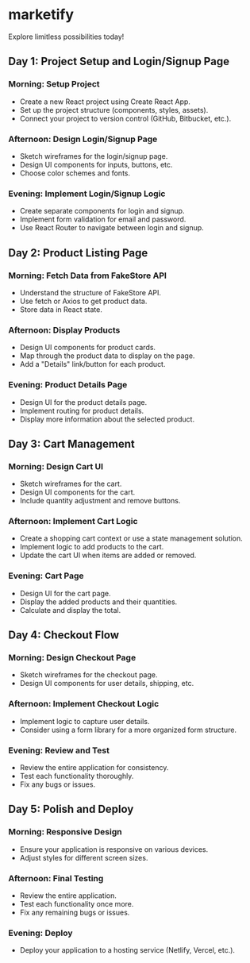 # marketify
Explore limitless possibilities today!

## Day 1: Project Setup and Login/Signup Page

### Morning: Setup Project
- Create a new React project using Create React App.
- Set up the project structure (components, styles, assets).
- Connect your project to version control (GitHub, Bitbucket, etc.).

### Afternoon: Design Login/Signup Page
- Sketch wireframes for the login/signup page.
- Design UI components for inputs, buttons, etc.
- Choose color schemes and fonts.

### Evening: Implement Login/Signup Logic
- Create separate components for login and signup.
- Implement form validation for email and password.
- Use React Router to navigate between login and signup.

## Day 2: Product Listing Page

### Morning: Fetch Data from FakeStore API
- Understand the structure of FakeStore API.
- Use fetch or Axios to get product data.
- Store data in React state.

### Afternoon: Display Products
- Design UI components for product cards.
- Map through the product data to display on the page.
- Add a "Details" link/button for each product.

### Evening: Product Details Page
- Design UI for the product details page.
- Implement routing for product details.
- Display more information about the selected product.

## Day 3: Cart Management

### Morning: Design Cart UI
- Sketch wireframes for the cart.
- Design UI components for the cart.
- Include quantity adjustment and remove buttons.

### Afternoon: Implement Cart Logic
- Create a shopping cart context or use a state management solution.
- Implement logic to add products to the cart.
- Update the cart UI when items are added or removed.

### Evening: Cart Page
- Design UI for the cart page.
- Display the added products and their quantities.
- Calculate and display the total.

## Day 4: Checkout Flow

### Morning: Design Checkout Page
- Sketch wireframes for the checkout page.
- Design UI components for user details, shipping, etc.

### Afternoon: Implement Checkout Logic
- Implement logic to capture user details.
- Consider using a form library for a more organized form structure.

### Evening: Review and Test
- Review the entire application for consistency.
- Test each functionality thoroughly.
- Fix any bugs or issues.

## Day 5: Polish and Deploy

### Morning: Responsive Design
- Ensure your application is responsive on various devices.
- Adjust styles for different screen sizes.

### Afternoon: Final Testing
- Review the entire application.
- Test each functionality once more.
- Fix any remaining bugs or issues.

### Evening: Deploy
- Deploy your application to a hosting service (Netlify, Vercel, etc.).
